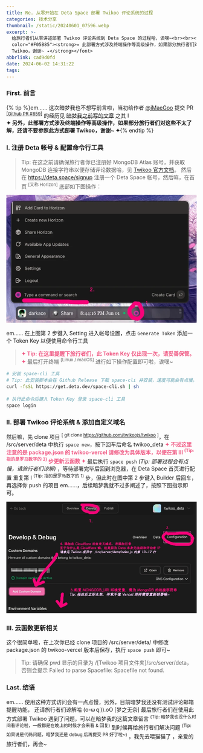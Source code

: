 ```yaml
---
title: Re. 从零开始在 Deta Space 部署 Twikoo 评论系统的过程
categories: 技术分享
thumbnail: /static/20240601_07596.webp
excerpt: >-
  给旅行者们从零讲述部署 Twikoo 评论系统到 Deta Space 的过程哈，诶嘿~<br><br><font
  color="#F05B85"><strong>✦ 此部署方式涉及终端操作等高级操作，如果部分旅行者们对这些不太了解，还请不要参照此方式部署
  Twikoo，谢谢~ ✦</strong></font>
abbrlink: cad9d0fd
date: 2024-06-02 14:31:22
tags:
---
```



### First. 前言
{% tip %}em...... 这次暗梦我也不想写前言啦，当初给作者 <a href="https://www.imaegoo.com/" target="_blank">@iMaeGoo</a> 提交 PR <sup><a href="https://github.com/twikoojs/twikoo/pull/659" target="_blank">[Github PR #659]</a></sup> 的经历见 <a href="/c34131c8">暗梦我之前写的文章</a> 之其 I<br>
<strong>✦ 另外，此部署方式涉及终端操作等高级操作，如果部分旅行者们对这些不太了解，还请不要参照此方式部署 Twikoo，谢谢~ ✦</strong>{% endtip %}

### I. 注册 Deta 帐号 & 配置命令行工具
> Tip: 在这之前请确保旅行者你已注册好 MongoDB Atlas 账号，并获取 MongoDB 连接字符串以便存储评论数据哈，见 [Twikoo 官方文档](https://twikoo.js.org/mongodb-atlas.html)。
然后在 https://deta.space/signup 注册一个 Deta Space 帐号，然后嘛，在首页 <sup>[又称 Horizon]</sup> 底部如下图操作：

<center style="margin-bottom:10px;">
<img src="/static/20240601_20584.webp" />
</center>

em...... 在上图第 2 步键入 Setting 进入帐号设置，点击 `Generate Token` 添加一个 Token Key 以便使用命令行工具
><font color="#F05B85"><strong>✦ Tip: 在这里提醒下旅行者们，此 Token Key 仅出现一次，请妥善保管。✦</strong></font> 
最后打开终端 <sup>[Linux / macOS]</sup> 进行如下操作配置即可啦，诶嘿~

```bash
# 安装 space-cli 工具 
# Tip: 此安装脚本会在 Github Release 下载 space-cli 并安装，速度可能会有点慢。
curl -fsSL https://get.deta.dev/space-cli.sh | sh 

# 执行此命令后键入 Token Key 登录 space-cli 工具
space login 
```

### II. 部署 Twikoo 评论系统 & 添加自定义域名
然后嘛，先 clone 项目 <sup>[ git clone https://github.com/twikoojs/twikoo ]</sup>，在 /src/server/deta 中执行 `space new`，按下回车后命名 twikoo_deta
<font color="#F05B85"><strong>✦ 不过这里注意的是 package.json 的 twikoo-vercel 请修改为具体版本，以便在第 III <sup>(Tip: 指的是罗马数字的 3)</sup> 步更新云函数 ✦</strong></font>
最后执行 `space push` *(Tip: 部署过程会有点慢，请旅行者们谅解)* ，等待部署完毕后回到浏览器，在 Deta Space 首页进行配置
重复第 I <sup>(Tip: 指的是罗马数字的 1)</sup> 步，但此时在图中第 2 步键入 Builder 后回车，再选择你 push 的项目
em......，后续暗梦我就不过多阐述了，按照下图指示即可。

<center>
<img src="/static/20240601_06488.webp" />
</center>

### III. 云函数更新相关
这个很简单啦，在上次你已经 clone 项目的 /src/server/deta/ 中修改 package.json 的 twikoo-vercel 版本后保存，执行 `space push` 即可~
> Tip: 请确保 pwd 显示的目录为 /[Twikoo 项目文件夹]/src/server/deta，否则会提示 Failed to parse Spacefile: Spacefile not found.

### Last. 结语
em...... 使用这种方式访问会有一点点慢，另外，目前暗梦我还没有测试评论邮箱提醒功能， 还请旅行者们谅解哈 (o-ωｑ)).oO [梦之无奈]
最后旅行者们在使用此方式部署 Twikoo 遇到了问题，可以在暗梦我的这篇文章留言 <sup>(Tip: 暗梦我也没什么时间看评论啦，一般都是在晚上的时候才会来看 & 回复)</sup>
到时候再给旅行者们解决问题 <sup>(Tip: 如果说是代码问题，暗梦我还是 debug 后再提交 PR 好了啦\~)</sup> ，我先去喂猫猫了 ，亲爱的旅行者们，再会~